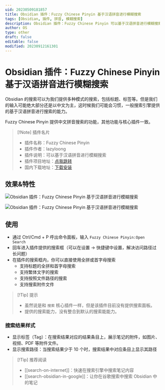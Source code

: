 ```yaml
---
uid: 20230509181857
title: Obsidian 插件：Fuzzy Chinese Pinyin 基于汉语拼音进行模糊搜索
tags: [Obsidian, 插件, 拼音, 模糊搜索]
description: Obsidian 插件：Fuzzy Chinese Pinyin 可以基于汉语拼音进行模糊搜索
author: OS
type: other
draft: false
editable: false
modified: 20230912161301
---
```


# Obsidian 插件：Fuzzy Chinese Pinyin 基于汉语拼音进行模糊搜索

Obsidian 的搜索可以为我们提供多种模式的搜索，包括标题、标签等。但是我们的输入可能绝大部分还是以中文为主，这时候我们可能会习惯，一般搜索引擎提供的基于汉语拼音进行搜索的能力。

Fuzzy Chinese Pinyin 提供中文拼音搜索的功能，其他功能与核心插件一致。

> [!Note] 插件名片
> - 插件名称：Fuzzy Chinese Pinyin
> - 插件作者：lazyloong
> - 插件说明：可以基于汉语拼音进行模糊搜索
> - 插件项目地址：[点我跳转](https://github.com/lazyloong/obsidian-fuzzy-chinese)
> - 国内下载地址：[下载安装](https://pkmer.cn/products/plugin/pluginMarket/?fuzzy-chinese-pinyin)

## 效果&特性

![Obsidian 插件：Fuzzy Chinese Pinyin 基于汉语拼音进行模糊搜索](https://cdn.pkmer.cn/covers/fuzzy-chinese-pinyin.jpeg!pkmer)

![Obsidian 插件：Fuzzy Chinese Pinyin 基于汉语拼音进行模糊搜索](https://cdn.pkmer.cn/images/20230509182704.png!pkmer)

## 使用

- 通过 Ctrl/Cmd + P 呼出命令面板，输入 `Fuzzy Chinese Pinyin:Open Search`
- 回车进入插件提供的搜索框（可以在设置 -> 快捷键中设置，解决访问路径过长问题）
- 在插件的搜索框内，你可以直接使用全拼或首字母搜索
	- 支持标题的全拼和首字母搜索
	- 支持繁体文字的搜索
	- 支持按照文件路径的搜索
	- 支持搜索附件文件

>[!Tip] 提示
>- 虽然说是和 `搜索` 核心插件一样，但是该插件目前没有提供搜索面板。
>- 提供的搜索能力，没有整合到默认的搜索能能力。

### 搜索结果样式

- 显示标签（Tag）：在搜索结果对应的结果条目上，展示笔记的附件，如图片、视频、PDF 等附件文件。
- 显示搜索路径：当搜索结果少于 10 个时，搜索结果中对应条目上显示其路径

> [!Tip] 推荐阅读
> - [[search-on-internet]]：快速在搜索引擎中搜索笔记内容
> - [[search-obsidian-in-google]]：让你在谷歌搜索中搜索 Obsidian 中的笔记